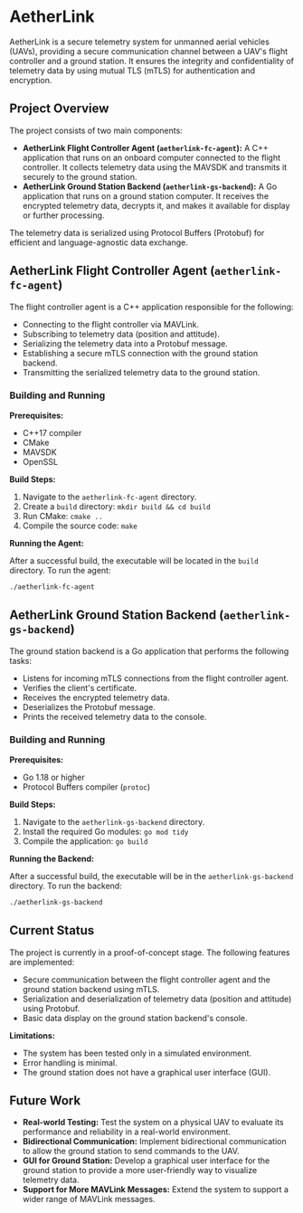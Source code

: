 # AetherLink

AetherLink is a secure telemetry system for unmanned aerial vehicles (UAVs), providing a secure communication channel between a UAV's flight controller and a ground station. It ensures the integrity and confidentiality of telemetry data by using mutual TLS (mTLS) for authentication and encryption.

## Project Overview

The project consists of two main components:

*   **AetherLink Flight Controller Agent (`aetherlink-fc-agent`):** A C++ application that runs on an onboard computer connected to the flight controller. It collects telemetry data using the MAVSDK and transmits it securely to the ground station.
*   **AetherLink Ground Station Backend (`aetherlink-gs-backend`):** A Go application that runs on a ground station computer. It receives the encrypted telemetry data, decrypts it, and makes it available for display or further processing.

The telemetry data is serialized using Protocol Buffers (Protobuf) for efficient and language-agnostic data exchange.

## AetherLink Flight Controller Agent (`aetherlink-fc-agent`)

The flight controller agent is a C++ application responsible for the following:

*   Connecting to the flight controller via MAVLink.
*   Subscribing to telemetry data (position and attitude).
*   Serializing the telemetry data into a Protobuf message.
*   Establishing a secure mTLS connection with the ground station backend.
*   Transmitting the serialized telemetry data to the ground station.

### Building and Running

**Prerequisites:**

*   C++17 compiler
*   CMake
*   MAVSDK
*   OpenSSL

**Build Steps:**

1.  Navigate to the `aetherlink-fc-agent` directory.
2.  Create a `build` directory: `mkdir build && cd build`
3.  Run CMake: `cmake ..`
4.  Compile the source code: `make`

**Running the Agent:**

After a successful build, the executable will be located in the `build` directory. To run the agent:

```bash
./aetherlink-fc-agent
```

## AetherLink Ground Station Backend (`aetherlink-gs-backend`)

The ground station backend is a Go application that performs the following tasks:

*   Listens for incoming mTLS connections from the flight controller agent.
*   Verifies the client's certificate.
*   Receives the encrypted telemetry data.
*   Deserializes the Protobuf message.
*   Prints the received telemetry data to the console.

### Building and Running

**Prerequisites:**

*   Go 1.18 or higher
*   Protocol Buffers compiler (`protoc`)

**Build Steps:**

1.  Navigate to the `aetherlink-gs-backend` directory.
2.  Install the required Go modules: `go mod tidy`
3.  Compile the application: `go build`

**Running the Backend:**

After a successful build, the executable will be in the `aetherlink-gs-backend` directory. To run the backend:

```bash
./aetherlink-gs-backend
```

## Current Status

The project is currently in a proof-of-concept stage. The following features are implemented:

*   Secure communication between the flight controller agent and the ground station backend using mTLS.
*   Serialization and deserialization of telemetry data (position and attitude) using Protobuf.
*   Basic data display on the ground station backend's console.

**Limitations:**

*   The system has been tested only in a simulated environment.
*   Error handling is minimal.
*   The ground station does not have a graphical user interface (GUI).

## Future Work

*   **Real-world Testing:** Test the system on a physical UAV to evaluate its performance and reliability in a real-world environment.
*   **Bidirectional Communication:** Implement bidirectional communication to allow the ground station to send commands to the UAV.
*   **GUI for Ground Station:** Develop a graphical user interface for the ground station to provide a more user-friendly way to visualize telemetry data.
*   **Support for More MAVLink Messages:** Extend the system to support a wider range of MAVLink messages.
